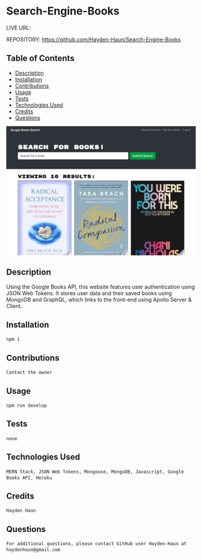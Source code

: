# Search-Engine-Books

LIVE URL:

REPOSITORY: https://github.com/Hayden-Haun/Search-Engine-Books

## Table of Contents

- [Description](#description)
- [Installation](#installation)
- [Contributions](#contributions)
- [Usage](#usage)
- [Tests](#tests)
- [Technologies Used](#Technologies)
- [Credits](#credits)
- [Questions](#questions)

![Screenshot](./client/public/screenshot.png "SCREENSHOT")

## Description

Using the Google Books API, this website features user authentication using JSON Web Tokens. It stores user data and their saved books using MongoDB and GraphQL, which links to the front-end using Apollo Server & Client.

## Installation

    npm i

## Contributions

    Contact the owner

## Usage

    npm run develop

## Tests

    none

## Technologies Used

    MERN Stack, JSON Web Tokens, Mongoose, MongoDB, Javascript, Google Books API, Heroku

## Credits

    Hayden Haun

## Questions

    For additional questions, please contact GitHub user Hayden-Haun at haydenhaun@gmail.com
